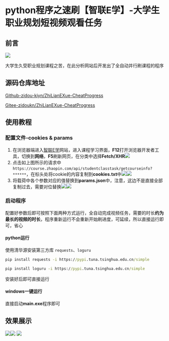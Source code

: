 # python程序之速刷【智联E学】-大学生职业规划短视频观看任务

## 前言

![](http://lsky.zidoukn.cn/i/2024/10/23/6718c6456ba08.png)

大学生久受职业规划课程之苦，在此分析网站后开发出了全自动并行刷课程的程序

## 源码仓库地址

[Github-zidou-kiyn/ZhiLianEXue-CheatProgress](https://github.com/zidou-kiyn/ZhiLianEXue-CheatProgress)

[Gitee-zidoukn/ZhiLianEXue-CheatProgress](https://gitee.com/zidoukn/ZhiLianEXue-CheatProgress)

## 使用教程

### 配置文件-cookies & params

1. 在浏览器端进入[智联E学](https://course.zhaopin.com/)网站，进入课程学习界面，**F12**打开浏览器开发者工具，切换到**网络**，**F5**刷新网页，在分类中选择**Fetch/XHR**![](http://lsky.zidoukn.cn/i/2024/10/23/6718ca393cea7.png)
2. 点击如上图所示的请求中 `https://course.zhaopin.com/api/studentclasstask/getcourseinfo?******`，在标头处将cookie的内容复制到**cookies.txt**中![](http://lsky.zidoukn.cn/i/2024/10/23/6718cb12e66d2.png)![](http://lsky.zidoukn.cn/i/2024/10/23/6718cb4c174ab.png)
3. 将载荷中各个参数对应的值替换到**params.json**中，注意，这边不是直接全部复制过去，需要对位替换![](http://lsky.zidoukn.cn/i/2024/10/23/6718cb8476665.png)![](http://lsky.zidoukn.cn/i/2024/10/23/6718cbf26ded9.png)

### 启动程序

配置好参数后即可按照下面两种方式运行，全自动完成视频任务，需要的时长**约为最长的视频的时长**，程序重新运行不会重新开始刷进度，可延续，所以直接运行即可，省心

#### python运行

使用清华源安装第三方库 `requests`、`loguru`

```cmd
pip install requests -i https://pypi.tuna.tsinghua.edu.cn/simple

pip install loguru -i https://pypi.tuna.tsinghua.edu.cn/simple
```

安装好后即可直接运行

#### windows一键运行

直接启动**main.exe**程序即可

## 效果展示

![](http://lsky.zidoukn.cn/i/2024/10/23/6718d043dfe48.png)![](http://lsky.zidoukn.cn/i/2024/10/23/6718d043dfe48.png)
![](http://lsky.zidoukn.cn/i/2024/10/23/6718cd662d663.png)

